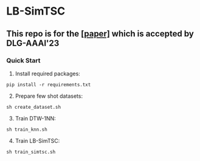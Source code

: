 # LB-SimTSC

## This repo is for the [[paper]](https://arxiv.org/abs/2301.04838) which is accepted by DLG-AAAI'23

### Quick Start 
1. Install required packages:
``` 
pip install -r requirements.txt
```
2. Prepare few shot datasets:
``` 
sh create_dataset.sh
```
3. Train DTW-1NN:
```
sh train_knn.sh
```
4. Train LB-SimTSC:
```
sh train_simtsc.sh
```
